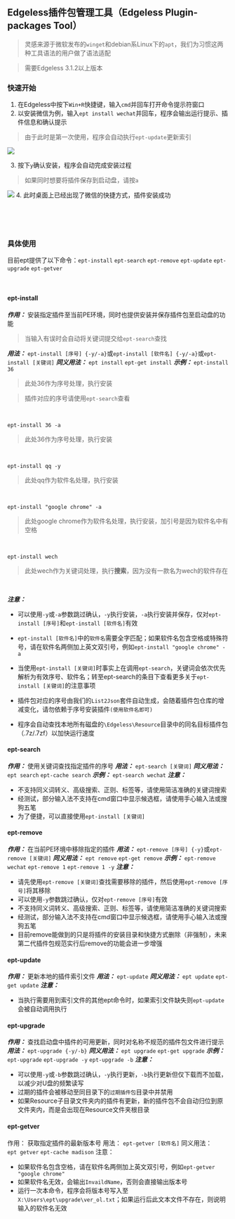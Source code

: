## Edgeless插件包管理工具（Edgeless Plugin-packages Tool）
>灵感来源于微软发布的`winget`和debian系Linux下的`apt`，我们为习惯这两种工具语法的用户做了语法适配

> 需要Edgeless 3.1.2以上版本
### 快速开始
1. 在Edgeless中按下`Win+R`快捷键，输入`cmd`并回车打开命令提示符窗口
2. 以安装微信为例，输入`ept install wechat`并回车，程序会输出运行提示、插件信息和确认提示
>由于此时是第一次使用，程序会自动执行`ept-update`更新索引

![](images/screenshot_1591520774571.png)

3. 按下`y`确认安装，程序会自动完成安装过程
>如果同时想要将插件保存到启动盘，请按`a`

![](images/screenshot_1591520979325.png)
4. 此时桌面上已经出现了微信的快捷方式，插件安装成功

<br/>
<br/>
<br/>

### 具体使用
目前ept提供了以下命令：`ept-install` `ept-search` `ept-remove` `ept-update` `ept-upgrade` `ept-getver`

<br/>

#### **ept-install**
***作用：***
安装指定插件至当前PE环境，同时也提供安装并保存插件包至启动盘的功能
>当输入有误时会自动将关键词提交给`ept-search`查找

***用法：***
`ept-install [序号] {-y/-a}`或`ept-install [软件名] {-y/-a}`或`ept-install [关键词]`
***同义用法：***
`ept install` `ept-get install`
***示例：***
`ept-install 36`
>此处36作为序号处理，执行安装

>插件对应的序号请使用`ept-search`查看

<br/>

`ept-install 36 -a`
>此处36作为序号处理，执行安装

<br/>

`ept-install qq -y`
>此处qq作为软件名处理，执行安装

<br/>

`ept-install "google chrome" -a`
>此处google chrome作为软件名处理，执行安装，加引号是因为软件名中有空格

<br/>

`ept-install wech`
>此处wech作为关键词处理，执行**搜索**，因为没有一款名为wech的软件存在

<br/>

***注意：***
* 可以使用`-y`或`-a`参数跳过确认，`-y`执行安装，`-a`执行安装并保存，仅对`ept-install [序号]`和`ept-install [软件名]`有效
* `ept-install [软件名]`中的`软件名`需要全字匹配；如果软件名包含空格或特殊符号，请在软件名两侧加上英文双引号，例如`ept-install "google chrome" -a`
* 当使用`ept-install [关键词]`时事实上在调用`ept-search`，关键词会依次优先解析为有效序号、软件名；转至ept-search的条目下查看更多关于`ept-install [关键词]`的注意事项
* 插件包对应的序号由我们的`List2Json`套件自动生成，会随着插件包仓库的增减变化，请勿依赖于序号安装插件`(使用软件名即可)`

* 程序会自动查找本地所有磁盘的`\Edgeless\Resource`目录中的同名目标插件包（.7z/.7zf）以加快运行速度

#### **ept-search**
***作用：***
使用关键词查找指定插件的序号
***用法：***
`ept-search [关键词]`
***同义用法：***
`ept search` `ept-cache search`
***示例：***
`ept-search wechat`
***注意：***
* 不支持同义词转义、高级搜索、正则、标签等，请使用简洁准确的关键词搜索
* 经测试，部分输入法不支持在cmd窗口中显示候选框，请使用手心输入法或搜狗五笔
* 为了便捷，可以直接使用`ept-install [关键词]`

#### **ept-remove**
***作用：***
在当前PE环境中移除指定的插件
***用法：***
`ept-remove [序号] {-y}`或`ept-remove [关键词]`
***同义用法：***
`ept remove` `ept-get remove`
***示例：***
`ept-remove wechat`
`ept-remove 1`
`ept-remove 1 -y`
***注意：***
* 请先使用`ept-remove [关键词]`查找需要移除的插件，然后使用`ept-remove [序号]`将其移除
* 可以使用`-y`参数跳过确认，仅对`ept-remove [序号]`有效
* 不支持同义词转义、高级搜索、正则、标签等，请使用简洁准确的关键词搜索
* 经测试，部分输入法不支持在cmd窗口中显示候选框，请使用手心输入法或搜狗五笔
* 目前remove能做到的只是将插件的安装目录和快捷方式删除（非强制），未来第二代插件包规范实行后remove的功能会进一步增强

#### **ept-update**
***作用：***
更新本地的插件索引文件
***用法：***
`ept-update`
***同义用法：***
`ept update` `ept-get update`
***注意：***
* 当执行需要用到索引文件的其他ept命令时，如果索引文件缺失则`ept-update`会被自动调用执行

#### **ept-upgrade**
***作用：***
查找启动盘中插件的可用更新，同时对名称不规范的插件包文件进行提示
***用法：***
`ept-upgrade {-y/-b}`
***同义用法：***
`ept upgrade` `ept-get upgrade`
***示例：***
`ept-upgrade`
`ept-upgrade -y`
`ept-upgrade -b`
***注意：***
* 可以使用`-y`或`-b`参数跳过确认，`-y`执行更新，`-b`执行更新但仅下载而不加载，以减少对U盘的频繁读写
* 过期的插件会被移动至同目录下的`过期插件包`目录中并禁用
* 如果Resource子目录文件夹内的插件有更新，新的插件包不会自动归位到原文件夹内，而是会出现在Resource文件夹根目录

#### **ept-getver**
作用：
获取指定插件的最新版本号
用法：
`ept-getver [软件名]`
同义用法：
`ept getver` `ept-cache madison`
注意：
* 如果软件名包含空格，请在软件名两侧加上英文双引号，例如`ept-getver "google chrome"`
* 如果软件名无效，会输出`InvaildName`，否则会直接输出版本号
* 运行一次本命令，程序会将版本号写入至`X:\Users\ept\upgrade\ver_ol.txt`；如果运行后此文本文件不存在，则说明输入的软件名无效